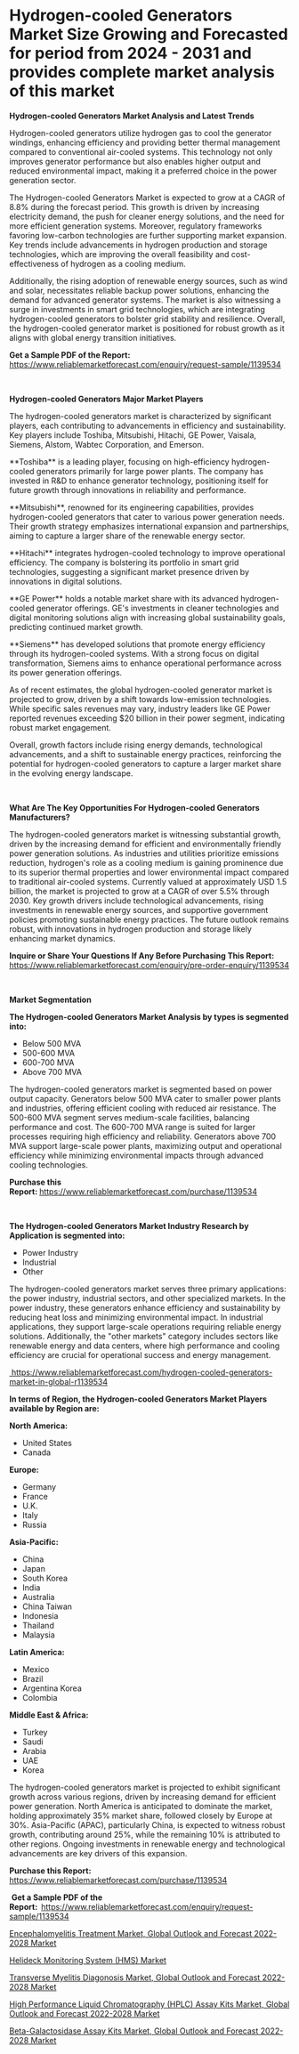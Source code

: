 <p><h1>Hydrogen-cooled Generators Market Size Growing and Forecasted for period from 2024 - 2031 and provides complete market analysis of this market</h1></p><p><strong>Hydrogen-cooled Generators Market Analysis and Latest Trends</strong></p>
<p><p>Hydrogen-cooled generators utilize hydrogen gas to cool the generator windings, enhancing efficiency and providing better thermal management compared to conventional air-cooled systems. This technology not only improves generator performance but also enables higher output and reduced environmental impact, making it a preferred choice in the power generation sector.</p><p>The Hydrogen-cooled Generators Market is expected to grow at a CAGR of 8.8% during the forecast period. This growth is driven by increasing electricity demand, the push for cleaner energy solutions, and the need for more efficient generation systems. Moreover, regulatory frameworks favoring low-carbon technologies are further supporting market expansion. Key trends include advancements in hydrogen production and storage technologies, which are improving the overall feasibility and cost-effectiveness of hydrogen as a cooling medium. </p><p>Additionally, the rising adoption of renewable energy sources, such as wind and solar, necessitates reliable backup power solutions, enhancing the demand for advanced generator systems. The market is also witnessing a surge in investments in smart grid technologies, which are integrating hydrogen-cooled generators to bolster grid stability and resilience. Overall, the hydrogen-cooled generator market is positioned for robust growth as it aligns with global energy transition initiatives.</p></p>
<p><strong>Get a Sample PDF of the Report:&nbsp;</strong> <a href="https://www.reliablemarketforecast.com/enquiry/request-sample/1139534?utm_campaign=1495&utm_medium=2&utm_source=Github&utm_content=ia&utm_term=14102024&utm_id=hydrogen-cooled-generators">https://www.reliablemarketforecast.com/enquiry/request-sample/1139534</a></p>
<p>&nbsp;</p>
<p><strong>Hydrogen-cooled Generators Major Market Players</strong></p>
<p><p>The hydrogen-cooled generators market is characterized by significant players, each contributing to advancements in efficiency and sustainability. Key players include Toshiba, Mitsubishi, Hitachi, GE Power, Vaisala, Siemens, Alstom, Wabtec Corporation, and Emerson.</p><p>**Toshiba** is a leading player, focusing on high-efficiency hydrogen-cooled generators primarily for large power plants. The company has invested in R&D to enhance generator technology, positioning itself for future growth through innovations in reliability and performance. </p><p>**Mitsubishi**, renowned for its engineering capabilities, provides hydrogen-cooled generators that cater to various power generation needs. Their growth strategy emphasizes international expansion and partnerships, aiming to capture a larger share of the renewable energy sector.</p><p>**Hitachi** integrates hydrogen-cooled technology to improve operational efficiency. The company is bolstering its portfolio in smart grid technologies, suggesting a significant market presence driven by innovations in digital solutions.</p><p>**GE Power** holds a notable market share with its advanced hydrogen-cooled generator offerings. GE's investments in cleaner technologies and digital monitoring solutions align with increasing global sustainability goals, predicting continued market growth.</p><p>**Siemens** has developed solutions that promote energy efficiency through its hydrogen-cooled systems. With a strong focus on digital transformation, Siemens aims to enhance operational performance across its power generation offerings.</p><p>As of recent estimates, the global hydrogen-cooled generator market is projected to grow, driven by a shift towards low-emission technologies. While specific sales revenues may vary, industry leaders like GE Power reported revenues exceeding $20 billion in their power segment, indicating robust market engagement.</p><p>Overall, growth factors include rising energy demands, technological advancements, and a shift to sustainable energy practices, reinforcing the potential for hydrogen-cooled generators to capture a larger market share in the evolving energy landscape.</p></p>
<p>&nbsp;</p>
<p><strong>What Are The Key Opportunities For Hydrogen-cooled Generators Manufacturers?</strong></p>
<p><p>The hydrogen-cooled generators market is witnessing substantial growth, driven by the increasing demand for efficient and environmentally friendly power generation solutions. As industries and utilities prioritize emissions reduction, hydrogen's role as a cooling medium is gaining prominence due to its superior thermal properties and lower environmental impact compared to traditional air-cooled systems. Currently valued at approximately USD 1.5 billion, the market is projected to grow at a CAGR of over 5.5% through 2030. Key growth drivers include technological advancements, rising investments in renewable energy sources, and supportive government policies promoting sustainable energy practices. The future outlook remains robust, with innovations in hydrogen production and storage likely enhancing market dynamics.</p></p>
<p><strong>Inquire or Share Your Questions If Any Before Purchasing This Report:</strong> <a href="https://www.reliablemarketforecast.com/enquiry/pre-order-enquiry/1139534?utm_campaign=1495&utm_medium=2&utm_source=Github&utm_content=ia&utm_term=14102024&utm_id=hydrogen-cooled-generators">https://www.reliablemarketforecast.com/enquiry/pre-order-enquiry/1139534</a></p>
<p>&nbsp;</p>
<p><strong>Market Segmentation</strong></p>
<p><strong>The Hydrogen-cooled Generators Market Analysis by types is segmented into:</strong></p>
<p><ul><li>Below 500 MVA</li><li>500-600 MVA</li><li>600-700 MVA</li><li>Above 700 MVA</li></ul></p>
<p><p>The hydrogen-cooled generators market is segmented based on power output capacity. Generators below 500 MVA cater to smaller power plants and industries, offering efficient cooling with reduced air resistance. The 500-600 MVA segment serves medium-scale facilities, balancing performance and cost. The 600-700 MVA range is suited for larger processes requiring high efficiency and reliability. Generators above 700 MVA support large-scale power plants, maximizing output and operational efficiency while minimizing environmental impacts through advanced cooling technologies.</p></p>
<p><strong>Purchase this Report:&nbsp;</strong><a href="https://www.reliablemarketforecast.com/purchase/1139534?utm_campaign=1495&utm_medium=2&utm_source=Github&utm_content=ia&utm_term=14102024&utm_id=hydrogen-cooled-generators">https://www.reliablemarketforecast.com/purchase/1139534</a></p>
<p>&nbsp;</p>
<p><strong>The Hydrogen-cooled Generators Market Industry Research by Application is segmented into:</strong></p>
<p><ul><li>Power Industry</li><li>Industrial</li><li>Other</li></ul></p>
<p><p>The hydrogen-cooled generators market serves three primary applications: the power industry, industrial sectors, and other specialized markets. In the power industry, these generators enhance efficiency and sustainability by reducing heat loss and minimizing environmental impact. In industrial applications, they support large-scale operations requiring reliable energy solutions. Additionally, the "other markets" category includes sectors like renewable energy and data centers, where high performance and cooling efficiency are crucial for operational success and energy management.</p></p>
<p><a href="https://www.reliablemarketforecast.com/hydrogen-cooled-generators-market-in-global-r1139534?utm_campaign=1495&utm_medium=2&utm_source=Github&utm_content=ia&utm_term=14102024&utm_id=hydrogen-cooled-generators">&nbsp;https://www.reliablemarketforecast.com/hydrogen-cooled-generators-market-in-global-r1139534</a></p>
<p><strong>In terms of Region, the Hydrogen-cooled Generators Market Players available by Region are:</strong></p>
<p>
    <p> <strong> North America: </strong>
        <ul>
            <li>United States</li>
            <li>Canada</li>
        </ul>
        </p> 
    <p> <strong> Europe: </strong>
        <ul>
            <li>Germany</li>
            <li>France</li>
            <li>U.K.</li>
            <li>Italy</li>
            <li>Russia</li>
        </ul>
        </p> 
    <p> <strong> Asia-Pacific: </strong>
        <ul>
            <li>China</li>
            <li>Japan</li>
            <li>South Korea</li>
            <li>India</li>
            <li>Australia</li>
            <li>China Taiwan</li>
            <li>Indonesia</li>
            <li>Thailand</li>
            <li>Malaysia</li>
        </ul>
        </p> 
    <p> <strong> Latin America: </strong>
        <ul>
            <li>Mexico</li>
            <li>Brazil</li>
            <li>Argentina Korea</li>
            <li>Colombia</li>
        </ul>
        </p> 
    <p> <strong> Middle East & Africa: </strong>
        <ul>
            <li>Turkey</li>
            <li>Saudi</li>
            <li>Arabia</li>
            <li>UAE</li>
            <li>Korea</li>
        </ul>
    </p>
    </p>
<p><p>The hydrogen-cooled generators market is projected to exhibit significant growth across various regions, driven by increasing demand for efficient power generation. North America is anticipated to dominate the market, holding approximately 35% market share, followed closely by Europe at 30%. Asia-Pacific (APAC), particularly China, is expected to witness robust growth, contributing around 25%, while the remaining 10% is attributed to other regions. Ongoing investments in renewable energy and technological advancements are key drivers of this expansion.</p></p>
<p><strong>Purchase this Report: </strong><a href="https://www.reliablemarketforecast.com/purchase/1139534?utm_campaign=1495&utm_medium=2&utm_source=Github&utm_content=ia&utm_term=14102024&utm_id=hydrogen-cooled-generators">https://www.reliablemarketforecast.com/purchase/1139534</a></p>
<p>&nbsp;<strong>Get a Sample PDF of the Report:&nbsp;&nbsp;</strong><a href="https://www.reliablemarketforecast.com/enquiry/request-sample/1139534?utm_campaign=1495&utm_medium=2&utm_source=Github&utm_content=ia&utm_term=14102024&utm_id=hydrogen-cooled-generators">https://www.reliablemarketforecast.com/enquiry/request-sample/1139534</a></p>
<p><strong></strong></p>
<p><p><a href="https://www.linkedin.com/pulse/encephalomyelitis-treatment-market-global-outlook-forecast-cra0f?utm_campaign=1495&utm_medium=2&utm_source=Github&utm_content=ia&utm_term=14102024&utm_id=hydrogen-cooled-generators">Encephalomyelitis Treatment Market, Global Outlook and Forecast 2022-2028 Market</a></p><p><a href="https://github.com/nathandecarvalho/Market-Research-Report-List-5/blob/main/helideck-monitoring-system-hms-market.md?utm_campaign=1495&utm_medium=2&utm_source=Github&utm_content=ia&utm_term=14102024&utm_id=hydrogen-cooled-generators">Helideck Monitoring System (HMS) Market</a></p><p><a href="https://www.linkedin.com/pulse/top-trends-transforming-transverse-myelitis-diagonosis-jr2of?utm_campaign=1495&utm_medium=2&utm_source=Github&utm_content=ia&utm_term=14102024&utm_id=hydrogen-cooled-generators">Transverse Myelitis Diagonosis Market, Global Outlook and Forecast 2022-2028 Market</a></p><p><a href="https://www.linkedin.com/pulse/high-performance-liquid-chromatography-hplc-assay-kits-ppryf?utm_campaign=1495&utm_medium=2&utm_source=Github&utm_content=ia&utm_term=14102024&utm_id=hydrogen-cooled-generators">High Performance Liquid Chromatography (HPLC) Assay Kits Market, Global Outlook and Forecast 2022-2028 Market</a></p><p><a href="https://www.linkedin.com/pulse/global-perspectives-beta-galactosidase-assay-kits-market-outlook-c2o3f?utm_campaign=1495&utm_medium=2&utm_source=Github&utm_content=ia&utm_term=14102024&utm_id=hydrogen-cooled-generators">Beta-Galactosidase Assay Kits Market, Global Outlook and Forecast 2022-2028 Market</a></p></p>